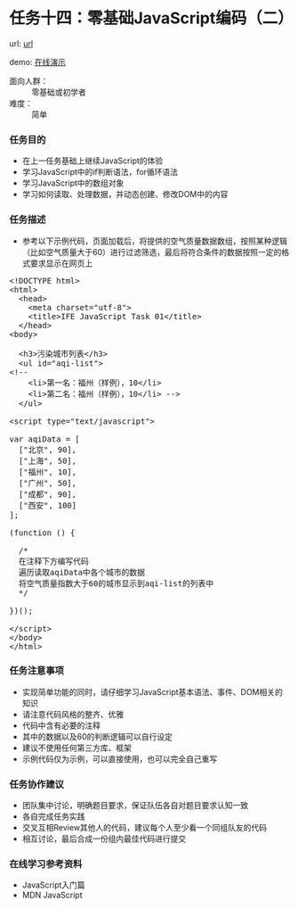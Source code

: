 # 任务十四：零基础JavaScript编码（二）

url: [url](http://ife.baidu.com/2016/task/detail?taskId=14)

demo: [在线演示](https://evls-practices.github.io/IFE/src/2016/14/index.html)
<dl>
	<dt>面向人群：</dt>
	<dd>零基础或初学者</dd>
	<dt>难度：</dt>
	<dd>简单</dd>
</dl>

<h3>任务目的</h3>
<ul>
	<li>在上一任务基础上继续JavaScript的体验</li>
	<li>学习JavaScript中的if判断语法，for循环语法</li>
	<li>学习JavaScript中的数组对象</li>
	<li>学习如何读取、处理数据，并动态创建、修改DOM中的内容</li>
</ul>

<h3>任务描述</h3>
<ul>
	<li>参考以下示例代码，页面加载后，将提供的空气质量数据数组，按照某种逻辑（比如空气质量大于60）进行过滤筛选，最后将符合条件的数据按照一定的格式要求显示在网页上</li>
</ul>

<pre>&lt;!DOCTYPE html&gt;
&lt;html&gt;
  &lt;head&gt;
    &lt;meta charset="utf-8"&gt;
    &lt;title&gt;IFE JavaScript Task 01&lt;/title&gt;
  &lt;/head&gt;
&lt;body&gt;

  &lt;h3&gt;污染城市列表&lt;/h3&gt;
  &lt;ul id="aqi-list"&gt;
&lt;!--
    &lt;li&gt;第一名：福州（样例），10&lt;/li&gt;
  	&lt;li&gt;第二名：福州（样例），10&lt;/li&gt; --&gt;
  &lt;/ul&gt;

&lt;script type="text/javascript"&gt;

var aqiData = [
  ["北京", 90],
  ["上海", 50],
  ["福州", 10],
  ["广州", 50],
  ["成都", 90],
  ["西安", 100]
];

(function () {

  /*
  在注释下方编写代码
  遍历读取aqiData中各个城市的数据
  将空气质量指数大于60的城市显示到aqi-list的列表中
  */

})();

&lt;/script&gt;
&lt;/body&gt;
&lt;/html&gt;
</pre>

<h3>任务注意事项</h3>
<ul>
	<li>实现简单功能的同时，请仔细学习JavaScript基本语法、事件、DOM相关的知识</li>
	<li>请注意代码风格的整齐、优雅</li>
  <li>代码中含有必要的注释</li>
	<li>其中的数据以及60的判断逻辑可以自行设定</li>
  <li>建议不使用任何第三方库、框架</li>
  <li>示例代码仅为示例，可以直接使用，也可以完全自己重写</li>
</ul>

<h3>任务协作建议</h3>
<ul>
	<li>团队集中讨论，明确题目要求，保证队伍各自对题目要求认知一致</li>
	<li>各自完成任务实践</li>
	<li>交叉互相Review其他人的代码，建议每个人至少看一个同组队友的代码</li>
	<li>相互讨论，最后合成一份组内最佳代码进行提交</li>
</ul>

<h3>在线学习参考资料</h3>
<ul>
	<li>JavaScript入门篇</li>
	<li>MDN JavaScript</li>
</ul>
